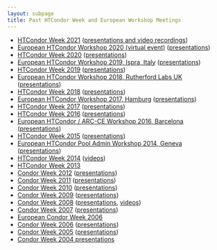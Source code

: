 ```yaml
---
layout: subpage
title: Past HTCondor Week and European Workshop Meetings
---
```

<!-- Page body -->

<ul>

<li><a href="http://research.cs.wisc.edu/htcondor/HTCondorWeek2021">HTCondor Week 2021</a> (<a href="https://agenda.hep.wisc.edu/event/1579/other-view?view=standard">presentations and video recordings</a>)

<li><a href="https://indico.cern.ch/event/936993/">European HTCondor Workshop 2020 (virtual event)</a> 
(<a href="https://indico.cern.ch/event/936993/contributions/">presentations</a>)

<li><a href="http://research.cs.wisc.edu/htcondor/HTCondorWeek2020">HTCondor Week 2020</a> (<a
href="https://agenda.hep.wisc.edu/event/1440/other-view?view=standard">presentations</a>)

<li><a href="https://indico.cern.ch/event/817927/">European HTCondor Workshop 2019, Ispra, Italy</a> 
(<a href="https://indico.cern.ch/event/817927/timetable/#all.detailed">presentations</a>)

<li><a href="http://research.cs.wisc.edu/htcondor/HTCondorWeek2019">HTCondor Week 2019</a> (<a
href="https://agenda.hep.wisc.edu/event/1325/other-view?view=standard#20180521.detailed">presentations</a>)

<li><a href="https://indico.cern.ch/event/733513/">European HTCondor Workshop 2018, Rutherford Labs UK</a> 
(<a href="https://indico.cern.ch/event/733513/timetable/#all.detailed">presentations</a>)

<li><a href="http://research.cs.wisc.edu/htcondor/HTCondorWeek2018">HTCondor Week 2018</a> (<a
href="https://agenda.hep.wisc.edu/event/1201/other-view">presentations</a>)

<li><a href="https://indico.cern.ch/event/611296/">European HTCondor Workshop 2017, Hamburg</a> 
(<a href="https://indico.cern.ch/event/611296/timetable/#all.detailed">presentations</a>)

<li><a href="http://research.cs.wisc.edu/htcondor/HTCondorWeek2017">HTCondor Week 2017</a> (<a
href="http://research.cs.wisc.edu/htcondor/HTCondorWeek2017/presentations.html">presentations</a>)

<li><a href="http://research.cs.wisc.edu/htcondor/HTCondorWeek2016">HTCondor Week 2016</a> (<a
href="http://research.cs.wisc.edu/htcondor/HTCondorWeek2016/presentations.html">presentations</a>)

<li><a href="http://indico.cern.ch/event/467075/">European HTCondor / ARC-CE Workshop 2016, Barcelona</a> 
(<a href="https://indico.cern.ch/event/467075/timetable/#all.detailed">presentations</a>)

<li><a href="http://research.cs.wisc.edu/htcondor/HTCondorWeek2015">HTCondor Week 2015</a> (<a
href="http://research.cs.wisc.edu/htcondor/HTCondorWeek2015/presentations.html">presentations</a>)

<li><a href="http://indico.cern.ch/event/272794/">European HTCondor Pool Admin Workshop 2014, Geneva</a> 
(<a href="https://indico.cern.ch/event/272974/timetable/#all.detailed">presentations</a>)

<li><a href="http://research.cs.wisc.edu/htcondor/HTCondorWeek2014">HTCondor Week 2014</a> (<a href="http://research.cs.wisc.edu/htcondor/tutorials/videos/2014/">videos</a>)

<li><a href="http://research.cs.wisc.edu/htcondor/HTCondorWeek2013">HTCondor Week 2013</a>

<li><a href="http://research.cs.wisc.edu/htcondor/HTCondorWeek2012">Condor Week 2012</a>
(<a href="http://research.cs.wisc.edu/htcondor/CondorWeek2012/presentations.html">presentations</a>)

<li><a href="http://research.cs.wisc.edu/htcondor/CondorWeek2011">Condor Week 2011</a>
(<a href="http://research.cs.wisc.edu/htcondor/CondorWeek2011/condor_presentations.html">presentations</a>)

<li><a href="http://research.cs.wisc.edu/htcondor/CondorWeek2010">Condor Week 2010</a>
(<a href="http://research.cs.wisc.edu/htcondor/CondorWeek2010/condor_presentations.html">presentations</a>)

<li><a href="http://research.cs.wisc.edu/htcondor/CondorWeek2009">Condor Week 2009</a>
(<a href="http://research.cs.wisc.edu/htcondor/CondorWeek2009/presentations.html">presentations</a>)

<!-- Server doesn't exist as of 2017-01-30. wenger
<li><a href="http://www.oliba.uab.es/CondorWeek2008/">European Condor Week 2008</a> 
-->

<li><a href="http://research.cs.wisc.edu/htcondor/CondorWeek2008">Condor Week 2008</a>
(<a href="http://research.cs.wisc.edu/htcondor/CondorWeek2008/condor_presentations.html">presentations</a>, <a
href="http://research.cs.wisc.edu/htcondor/tutorials/videos/cw2008">videos</a>)

<li><a href="http://research.cs.wisc.edu/htcondor/CondorWeek2007">Condor Week 2007</a>
(<a href="http://research.cs.wisc.edu/htcondor/CondorWeek2007/condor_presentations.html">presentations</a>)

<li><a href="http://www.bo.infn.it/calcolo/CondorWeek2006/">European Condor Week 2006</a> 

<li><a href="http://research.cs.wisc.edu/htcondor/CondorWeek2006">Condor Week 2006</a> 
(<a href="http://research.cs.wisc.edu/htcondor/CondorWeek2006/presentations.html">presentations</a>)

<li><a href="http://research.cs.wisc.edu/htcondor/CondorWeek2005">Condor Week 2005</a>
(<a href="http://research.cs.wisc.edu/htcondor/CondorWeek2005/presentations.html">presentations</a>)

<li><a href="http://research.cs.wisc.edu/htcondor/CondorWeek2004/presentations.html">Condor Week 2004
presentations</a>

<!-- Page doesn't exist as of 2017-01-30.  wenger
<li><a href="http://www.nesc.ac.uk/action/esi/contribution.cfm?Title=438">
UK Condor Week 2004 presentations</a>

<li><a href="http://htcondor.org/CondorWeek2003">Condor Week 2003</a>
(<a href="http://htcondor.org/CondorWeek2003/presentations/">presentations</a>)

<li><a href="http://htcondor.org/PC-2002/">Condor Week 2002 Presentations</a>

<li><a href="http://htcondor.org/PC-2001/">Condor Week 2001 Presentations</a>

<li><a href="http://htcondor.org/CondorWeek2000/">Condor Week 2000 Presentations</a>
-->